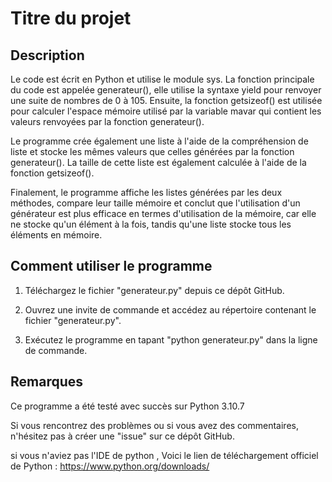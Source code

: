 # Titre du projet

## Description

Le code est écrit en Python et utilise le module sys. La fonction principale du code est appelée generateur(), elle utilise la syntaxe yield pour renvoyer une suite de nombres de 0 à 105. Ensuite, la fonction getsizeof() est utilisée pour calculer l'espace mémoire utilisé par la variable mavar qui contient les valeurs renvoyées par la fonction generateur().

Le programme crée également une liste à l'aide de la compréhension de liste et stocke les mêmes valeurs que celles générées par la fonction generateur(). La taille de cette liste est également calculée à l'aide de la fonction getsizeof().

Finalement, le programme affiche les listes générées par les deux méthodes, compare leur taille mémoire et conclut que l'utilisation d'un générateur est plus efficace en termes d'utilisation de la mémoire, car elle ne stocke qu'un élément à la fois, tandis qu'une liste stocke tous les éléments en mémoire.

## Comment utiliser le programme

1. Téléchargez le fichier "generateur.py" depuis ce dépôt GitHub.

2. Ouvrez une invite de commande et accédez au répertoire contenant le fichier "generateur.py".

3. Exécutez le programme en tapant "python generateur.py" dans la ligne de commande.


## Remarques

Ce programme a été testé avec succès sur Python 3.10.7

Si vous rencontrez des problèmes ou si vous avez des commentaires, n'hésitez pas à créer une "issue" sur ce dépôt GitHub.

si vous n'aviez pas l'IDE de python , Voici le lien de téléchargement officiel de Python : https://www.python.org/downloads/

